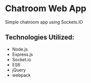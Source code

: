 # Chatroom Web App
Simple chatroom app using Sockets.IO

## Technologies Utilized:
  - Node.js
  - Express.js
  - Socket.io
  - ES6
  - jQuery
  - webpack
